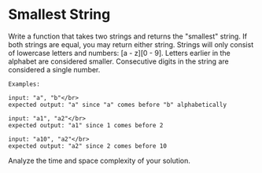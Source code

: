 # Smallest String

Write a function that takes two strings and returns the "smallest" string. If
both strings are equal, you may return either string. Strings will only consist 
of lowercase letters and numbers: [a - z][0 - 9]. Letters earlier in the alphabet 
are considered smaller. Consecutive digits in the string are considered a single 
number.

```
Examples:

input: "a", "b"</br>
expected output: "a" since "a" comes before "b" alphabetically 

input: "a1", "a2"</br>
expected output: "a1" since 1 comes before 2

input: "a10", "a2"</br>
expected output: "a2" since 2 comes before 10 
```

Analyze the time and space complexity of your solution.
